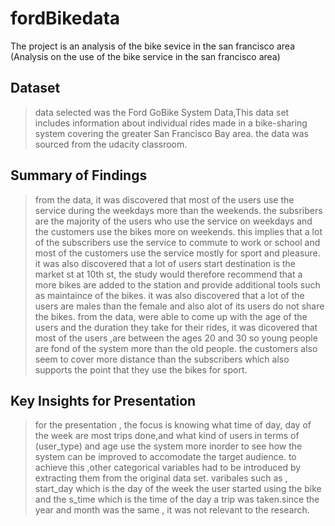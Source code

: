 # fordBikedata
The project is an analysis of the bike sevice in the san francisco area
(Analysis on the use of the bike service in the san francisco area)


## Dataset

> data selected was the Ford GoBike System Data,This data set includes information about individual rides made in a bike-sharing system covering the greater San Francisco Bay area. the data was sourced from the udacity classroom.
## Summary of Findings

> from the data, it was discovered that most of the users use the service during the weekdays more than the weekends. the subsribers are the majority of the users who use the service on weekdays and the customers use the bikes more on weekends. this implies that a lot of the subscribers use the service to commute to work or school and most of the customers use the service mostly for sport and pleasure. it was also discovered that a lot of users start destination is the market st at 10th st, the study would therefore recommend that a more bikes are added to the station and provide additional tools such as maintaince of the bikes. it was also discovered that a lot of the users are males than the female and also alot of its users do not share the bikes. from the data, were able to come up with the age of the users and the duration they take for their rides, it was dicovered that most of the users ,are between the ages 20 and 30 so young people are fond of the system more than the old people. the customers also seem to cover more distance than the subscribers which also supports the point that they use the bikes for sport.

## Key Insights for Presentation

> for the presentation , the focus is knowing what time of day, day of the week are most trips done,and what kind of users in terms of (user_type) and age use the system more inorder to see how the system can be improved to accomodate the target audience. to achieve this ,other categorical variables had to be introduced by extracting them from the original data set. varibales such as , start_day which is the day of the week the user started using the bike and the s_time which is the time of the day a trip was taken.since the year and month was the same , it was not relevant to the research.
